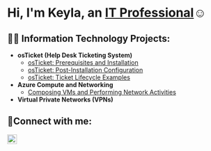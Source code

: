 <h1>Hi, I'm Keyla, an <a href="https://linkedin.com/in/keyla-mendez-67562826b/">IT Professional</a>☺</h1>

<h2>👨‍💻 Information Technology Projects:</h2>

- <b>osTicket (Help Desk Ticketing System)</b>
  - [osTicket: Prerequisites and Installation](https://github.com/Keyla-Mendez43/osTicket-Prerequisites-and-Installation)
  - [osTicket: Post-Installation Configuration](https://github.com/Keyla-Mendez43/osTicket-Post-Installation-Configuration)
  - [osTicket: Ticket Lifecycle Examples](https://github.com/Keyla-Mendez43/osTicket-Ticket-Lifecycle-Example)
- <b>Azure Compute and Networking</b>
  - [Composing VMs and Performing Network Activities](https://github.com/Keyla-Mendez43/Composing-VMs-and-Performing-Network-Activities)
- <b>Virtual Private Networks (VPNs)</b>

<h2>🤳Connect with me:</h2>

[<img align="left" alt="Josh | LinkedIn" width="22px" src="https://cdn.jsdelivr.net/npm/simple-icons@v3/icons/linkedin.svg" />][linkedin]

[linkedin]: https://linkedin.com/in/keyla-mendez-67562826b/
